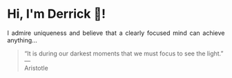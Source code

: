 # Hi, I'm Derrick 👋!
<p align="justify">I admire uniqueness and believe that a clearly focused mind can achieve anything...</p> 
<!-- #quote-start -->
<blockquote>&ldquo;It is during our darkest moments that we must focus to see the light.&rdquo; &mdash; <footer>Aristotle</footer></blockquote>
<!-- #quote-end -->
